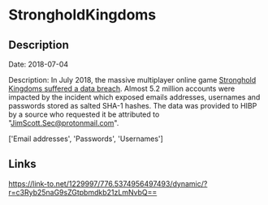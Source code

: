 # StrongholdKingdoms

## Description

Date: 2018-07-04

Description:
In July 2018, the massive multiplayer online game <a href="https://techraptor.net/content/roll20-stronghold-kingdoms-subject-security-breach" target="_blank" rel="noopener">Stronghold Kingdoms suffered a data breach</a>. Almost 5.2 million accounts were impacted by the incident which exposed emails addresses, usernames and passwords stored as salted SHA-1 hashes. The data was provided to HIBP by a source who requested it be attributed to &quot;JimScott.Sec@protonmail.com&quot;.


['Email addresses', 'Passwords', 'Usernames']

## Links

https://link-to.net/1229997/776.5374956497493/dynamic/?r=c3Ryb25naG9sZGtpbmdkb21zLmNvbQ==